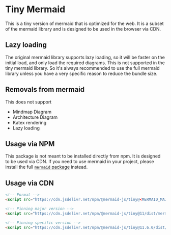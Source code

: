 # Tiny Mermaid

This is a tiny version of mermaid that is optimized for the web. It is a subset of the mermaid library and is designed to be used in the browser via CDN.

## Lazy loading

The original mermaid library supports lazy loading, so it will be faster on the initial load, and only load the required diagrams.
This is not supported in the tiny mermaid library. So it's always recommended to use the full mermaid library unless you have a very specific reason to reduce the bundle size.

## Removals from mermaid

This does not support

- Mindmap Diagram
- Architecture Diagram
- Katex rendering
- Lazy loading

## Usage via NPM

This package is not meant to be installed directly from npm. It is designed to be used via CDN.
If you need to use mermaid in your project, please install the full [`mermaid` package](https://www.npmjs.com/package/mermaid) instead.

## Usage via CDN

```html
<!-- Format -->
<script src="https://cdn.jsdelivr.net/npm/@mermaid-js/tiny@<MERMAID_MAJOR_VERSION>/dist/mermaid.tiny.js"></script>

<!-- Pinning major version -->
<script src="https://cdn.jsdelivr.net/npm/@mermaid-js/tiny@11/dist/mermaid.tiny.js"></script>

<!-- Pinning specific version -->
<script src="https://cdn.jsdelivr.net/npm/@mermaid-js/tiny@11.6.0/dist/mermaid.tiny.js"></script>
```
